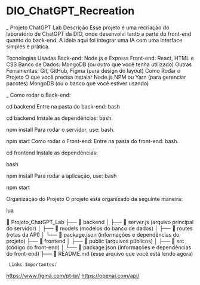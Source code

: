 # DIO_ChatGPT_Recreation
  _ Projeto ChatGPT Lab
Descrição
Esse projeto é uma recriação do laboratório de ChatGPT da DIO, onde desenvolvi tanto a parte do front-end quanto do back-end. 
A ideia aqui foi integrar uma IA com uma interface simples e prática.

Tecnologias Usadas
Back-end: Node.js e Express
Front-end: React, HTML e CSS
Banco de Dados: MongoDB (ou outro que você tenha utilizado)
Outras Ferramentas: Git, GitHub, Figma (para design do layout)
Como Rodar o Projeto
O que você precisa instalar
Node.js
NPM ou Yarn (para gerenciar pacotes)
MongoDB (ou o banco que você estiver usando)

 _ Como rodar o Back-end:
 
 cd backend
Entre na pasta do back-end:
bash

cd backend
Instale as dependências:
bash.

npm install
Para rodar o servidor, use:
bash.

npm start
Como rodar o Front-end:
Entre na pasta do front-end:
bash.

cd frontend
Instale as dependências:

bash

npm install
Para rodar a aplicação, use:
bash

npm start

Organização do Projeto
O projeto está organizado da seguinte maneira:

lua

📁 Projeto_ChatGPT_Lab
├── 📁 backend
│   ├── 📄 server.js (arquivo principal do servidor)
│   ├── 📁 models (modelos do banco de dados)
│   ├── 📁 routes (rotas da API)
│   └── 📄 package.json (informações e dependências do projeto)
├── 📁 frontend
│   ├── 📁 public (arquivos públicos)
│   ├── 📁 src (código do front-end)
│   └── 📄 package.json (informações e dependências do front-end)
├── 📄 README.md (esse arquivo que você está lendo agora)

     Links Importantes:

https://www.figma.com/pt-br/
https://openai.com/api/
